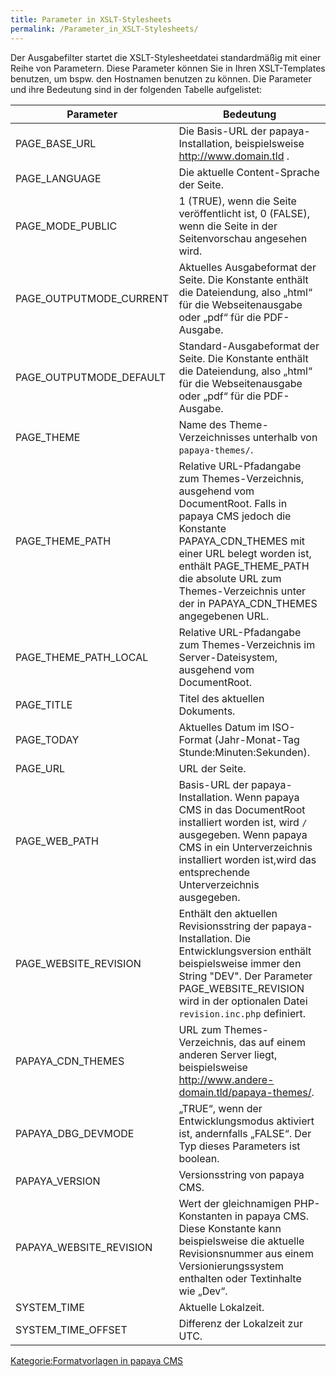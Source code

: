 ```yaml
---
title: Parameter in XSLT-Stylesheets
permalink: /Parameter_in_XSLT-Stylesheets/
---
```


Der Ausgabefilter startet die XSLT-Stylesheetdatei standardmäßig mit einer Reihe von Parametern. Diese Parameter können Sie in Ihren XSLT-Templates benutzen, um bspw. den Hostnamen benutzen zu können. Die Parameter und ihre Bedeutung sind in der folgenden Tabelle aufgelistet:

|Parameter|Bedeutung|
|---------|---------|
|PAGE_BASE_URL|Die Basis-URL der papaya-Installation, beispielsweise <http://www.domain.tld> .|
|PAGE_LANGUAGE|Die aktuelle Content-Sprache der Seite.|
|PAGE_MODE_PUBLIC|1 (TRUE), wenn die Seite veröffentlicht ist, 0 (FALSE), wenn die Seite in der Seitenvorschau angesehen wird.|
|PAGE_OUTPUTMODE_CURRENT|Aktuelles Ausgabeformat der Seite. Die Konstante enthält die Dateiendung, also „html“ für die Webseitenausgabe oder „pdf“ für die PDF-Ausgabe.|
|PAGE_OUTPUTMODE_DEFAULT|Standard-Ausgabeformat der Seite. Die Konstante enthält die Dateiendung, also „html“ für die Webseitenausgabe oder „pdf“ für die PDF-Ausgabe.|
|PAGE_THEME|Name des Theme-Verzeichnisses unterhalb von `papaya-themes/`.|
|PAGE_THEME_PATH|Relative URL-Pfadangabe zum Themes-Verzeichnis, ausgehend vom DocumentRoot. Falls in papaya CMS jedoch die Konstante PAPAYA_CDN_THEMES mit einer URL belegt worden ist, enthält PAGE_THEME_PATH die absolute URL zum Themes-Verzeichnis unter der in PAPAYA_CDN_THEMES angegebenen URL.|
|PAGE_THEME_PATH_LOCAL|Relative URL-Pfadangabe zum Themes-Verzeichnis im Server-Dateisystem, ausgehend vom DocumentRoot.|
|PAGE_TITLE|Titel des aktuellen Dokuments.|
|PAGE_TODAY|Aktuelles Datum im ISO-Format (Jahr-Monat-Tag Stunde:Minuten:Sekunden).|
|PAGE_URL|URL der Seite.|
|PAGE_WEB_PATH|Basis-URL der papaya-Installation. Wenn papaya CMS in das DocumentRoot installiert worden ist, wird `/` ausgegeben. Wenn papaya CMS in ein Unterverzeichnis installiert worden ist,wird das entsprechende Unterverzeichnis ausgegeben.|
|PAGE_WEBSITE_REVISION|Enthält den aktuellen Revisionsstring der papaya-Installation. Die Entwicklungsversion enthält beispielsweise immer den String "DEV". Der Parameter PAGE_WEBSITE_REVISION wird in der optionalen Datei `revision.inc.php` definiert.|
|PAPAYA_CDN_THEMES|URL zum Themes-Verzeichnis, das auf einem anderen Server liegt, beispielsweise <http://www.andere-domain.tld/papaya-themes/>.|
|PAPAYA_DBG_DEVMODE|„TRUE“, wenn der Entwicklungsmodus aktiviert ist, andernfalls „FALSE“. Der Typ dieses Parameters ist boolean.|
|PAPAYA_VERSION|Versionsstring von papaya CMS.|
|PAPAYA_WEBSITE_REVISION|Wert der gleichnamigen PHP-Konstanten in papaya CMS. Diese Konstante kann beispielsweise die aktuelle Revisionsnummer aus einem Versionierungssystem enthalten oder Textinhalte wie „Dev“.|
|SYSTEM_TIME|Aktuelle Lokalzeit.|
|SYSTEM_TIME_OFFSET|Differenz der Lokalzeit zur UTC.|

[Kategorie:Formatvorlagen in papaya CMS](export_de/Kategorie:Formatvorlagen_in_papaya_CMS )